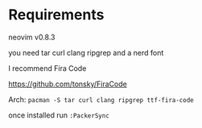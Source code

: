 # Requirements
neovim v0.8.3

you need tar curl clang ripgrep and a nerd font

I recommend Fira Code

https://github.com/tonsky/FiraCode

Arch:
```pacman -S tar curl clang ripgrep ttf-fira-code```

once installed run ```:PackerSync```
